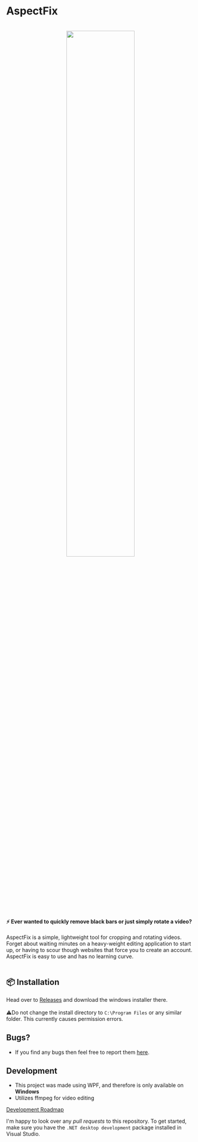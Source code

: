 # AspectFix
<br>
<div align="center">
  <!--<img src="https://github.com/henriksen-marcus/AspectFix/assets/89453098/9c1b3739-b7bd-45e7-bc7f-a3fc42fa3700" width="30%"/>-->
  <img src="https://github.com/henriksen-marcus/AspectFix/assets/89453098/69c8df2b-1503-4432-abd9-ebcdf652ab1b" width="60%"/>
</div>

##
#### ⚡ Ever wanted to quickly remove black bars or just simply rotate a video? <br>
AspectFix is a simple, lightweight tool for cropping and rotating videos. Forget about waiting minutes on a heavy-weight editing application to start up, or having to scour though websites that force you to create an account. AspectFix is easy to use and has no learning curve.
<br><br>
## 📦️ Installation
Head over to [Releases](https://github.com/henriksen-marcus/AspectFix/releases/) and download the windows installer there.<br><br>
⚠️Do not change the install directory to `C:\Program Files` or any similar folder. This currently causes permission errors.

## Bugs?
- If you find any bugs then feel free to report them [here](https://github.com/henriksen-marcus/AspectFix/issues).

## Development
- This project was made using WPF, and therefore is only available on **Windows**
- Utilizes ffmpeg for video editing

[Development Roadmap](https://github.com/users/henriksen-marcus/projects/7)

I'm happy to look over any *pull requests* to this repository. To get started, make sure you have the `.NET desktop development` package installed in Visual Studio.
